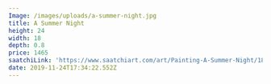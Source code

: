 ```yaml
---
Image: /images/uploads/a-summer-night.jpg
title: A Summer Night
height: 24
width: 18
depth: 0.8
price: 1465
saatchiLink: 'https://www.saatchiart.com/art/Painting-A-Summer-Night/189576/6581723/view'
date: 2019-11-24T17:34:22.552Z
---
```


